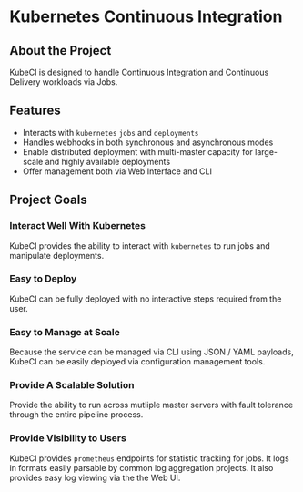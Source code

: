 # Kubernetes Continuous Integration #

## About the Project ##

KubeCI is designed to handle Continuous Integration and Continuous Delivery workloads via Jobs.

## Features ##

* Interacts with `kubernetes` `jobs` and `deployments`
* Handles webhooks in both synchronous and asynchronous modes
* Enable distributed deployment with multi-master capacity for large-scale and highly available deployments
* Offer management both via Web Interface and CLI

## Project Goals ##

### Interact Well With Kubernetes ###

KubeCI provides the ability to interact with `kubernetes` to run jobs and manipulate deployments.

### Easy to Deploy ###

KubeCI can be fully deployed with no interactive steps required from the user.

### Easy to Manage at Scale ###

Because the service can be managed via CLI using JSON / YAML payloads, KubeCI can be easily deployed via configuration management tools.

### Provide A Scalable Solution ###

Provide the ability to run across mutliple master servers with fault tolerance through the entire pipeline process.

### Provide Visibility to Users ###

KubeCI provides `prometheus` endpoints for statistic tracking for jobs.  It logs in formats easily parsable by common log aggregation projects.  It also provides easy log viewing via the the Web UI.
